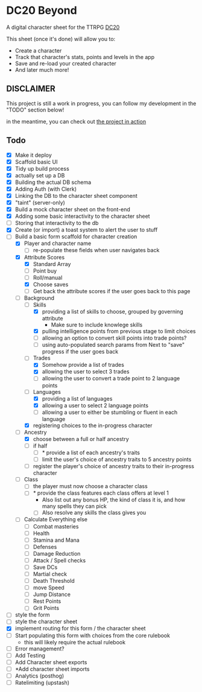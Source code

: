 # DC20 Beyond

A digital character sheet for the TTRPG [DC20](https://thedungeoncoach.com/pages/dc20)

This sheet (once it's done) will allow you to:

- Create a character
- Track that character's stats, points and levels in the app
- Save and re-load your created character
- And later much more!

## DISCLAIMER

This project is still a work in progress, you can follow my development in the "TODO" section below!

in the meantime, you can check out [the project in action](https://dc20-beyond.vercel.app)

## Todo

- [x] Make it deploy
- [x] Scaffold basic UI
- [x] Tidy up build process
- [x] actually set up a DB
- [x] Building the actual DB schema
- [x] Adding Auth (with Clerk)
- [x] Linking the DB to the character sheet component
- [x] "taint" (server-only)
- [x] Build a mock character sheet on the front-end
- [x] Adding some basic interactivity to the character sheet
- [ ] Storing that interactivity to the db
- [x] Create (or import) a toast system to alert the user to stuff
- [ ] Build a basic form scaffold for character creation
  - [x] Player and character name
    - [ ] re-populate these fields when user navigates back
  - [x] Attribute Scores
    - [x] Standard Array
    - [ ] Point buy
    - [ ] Roll/manual
    - [x] Choose saves
    - [ ] Get back the attribute scores if the user goes back to this page
  - [ ] Background
    - [ ] Skills
      - [x] providing a list of skills to choose, grouped by governing attribute
        - Make sure to include knowlege skills
      - [x] pulling intelligence points from previous stage to limit choices
      - [ ] allowing an option to convert skill points into trade points?
      - [ ] using auto-populated search params from Next to "save" progress if the user goes back
    - [ ] Trades
      - [x] Somehow provide a list of trades
      - [x] allowing the user to select 3 trades
      - [ ] allowing the user to convert a trade point to 2 language points
    - [ ] Languages
      - [x] providing a list of languages
      - [x] allowing a user to select 2 language points
      - [ ] allowing a user to either be stumbling or fluent in each language
    - [x] registering choices to the in-progress character
  - [ ] Ancestry
    - [x] choose between a full or half ancestry
    - [ ] if half
      - [ ] \* provide a list of each ancestry's traits
      - [ ] limit the user's choice of ancestry traits to 5 ancestry points
    - [ ] register the player's choice of ancestry traits to their in-progress character
  - [ ] Class
    - [ ] the player must now choose a character class
    - [ ] \* provide the class features each class offers at level 1
      - Also list out any bonus HP, the kind of class it is, and how many spells they can pick
      - [ ] Also resolve any skills the class gives you
  - [ ] Calculate Everything else
    - [ ] Combat masteries
    - [ ] Health
    - [ ] Stamina and Mana
    - [ ] Defenses
    - [ ] Damage Reduction
    - [ ] Attack / Spell checks
    - [ ] Save DCs
    - [ ] Martial check
    - [ ] Death Threshold
    - [ ] move Speed
    - [ ] Jump Distance
    - [ ] Rest Points
    - [ ] Grit Points
- [ ] style the form
- [ ] style the character sheet
- [x] implement routing for this form / the character sheet
- [ ] Start populating this form with choices from the core rulebook
  - this will likely require the actual rulebook
- [ ] Error management?
- [ ] Add Testing
- [ ] Add Character sheet exports
- [ ] \*Add character sheet imports
- [ ] Analytics (posthog)
- [ ] Ratelimiting (upstash)
